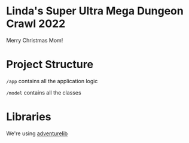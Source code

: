# Linda's Super Ultra Mega Dungeon Crawl 2022

Merry Christmas Mom!

# Project Structure

`/app` contains all the application logic

`/model` contains all the classes

# Libraries

We're using [adventurelib](https://adventurelib.readthedocs.io/en/stable/index.html)